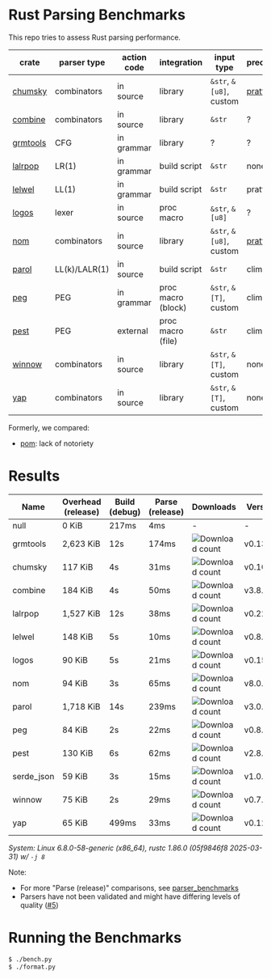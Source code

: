 # Rust Parsing Benchmarks

This repo tries to assess Rust parsing performance.

| crate      | parser type   | action code | integration        | input type              | precedence             | parameterized rules | streaming input |
|------------|---------------|-------------|--------------------|-------------------------|------------------------|---------------------|-----------------|
| [chumsky]  | combinators   | in source   | library            | `&str`, `&[u8]`, custom | [pratt][chumsky-pratt] | Yes                 | Yes             |
| [combine]  | combinators   | in source   | library            | `&str`                  | ?                      | ?                   | ?               |
| [grmtools] | CFG           | in grammar  | library            | ?                       | ?                      | ?                   | ?               |
| [lalrpop]  | LR(1)         | in grammar  | build script       | `&str`                  | none                   | Yes                 | No              |
| [lelwel]   | LL(1)         | in grammar  | build script       | `&str`                  | pratt                  | Yes                 | No              |
| [logos]    | lexer         | in source   | proc macro         | `&str`, `&[u8]`         | ?                      | ?                   | ?               |
| [nom]      | combinators   | in source   | library            | `&str`, `&[u8]`, custom | [pratt][nom-pratt]     | Yes                 | Yes             |
| [parol]    | LL(k)/LALR(1) | in source   | build script       | `&str`                  | climbing               | No                  | No              |
| [peg]      | PEG           | in grammar  | proc macro (block) | `&str`, `&[T]`, custom  | climbing               | Yes                 | No              |
| [pest]     | PEG           | external    | proc macro (file)  | `&str`                  | climbing               | No                  | No              |
| [winnow]   | combinators   | in source   | library            | `&str`, `&[T]`, custom  | none                   | Yes                 | Yes             |
| [yap]      | combinators   | in source   | library            | `&str`, `&[T]`, custom  | none                   | Yes                 | ?               |

Formerly, we compared:
- [pom]: lack of notoriety

# Results

Name | Overhead (release) | Build (debug) | Parse (release) | Downloads | Version
-----|--------------------|---------------|-----------------|-----------|--------
null | 0 KiB | 217ms | 4ms | - | -
grmtools | 2,623 KiB | 12s | 174ms | ![Download count](https://img.shields.io/crates/dr/cfgrammar) | v0.13.10
chumsky | 117 KiB | 4s | 31ms | ![Download count](https://img.shields.io/crates/dr/chumsky) | v0.10.1
combine | 184 KiB | 4s | 50ms | ![Download count](https://img.shields.io/crates/dr/combine) | v3.8.1
lalrpop | 1,527 KiB | 12s | 38ms | ![Download count](https://img.shields.io/crates/dr/lalrpop) | v0.22.1
lelwel | 148 KiB | 5s | 10ms | ![Download count](https://img.shields.io/crates/dr/lelwel) | v0.8.0
logos | 90 KiB | 5s | 21ms | ![Download count](https://img.shields.io/crates/dr/logos) | v0.15.0
nom | 94 KiB | 3s | 65ms | ![Download count](https://img.shields.io/crates/dr/nom) | v8.0.0
parol | 1,718 KiB | 14s | 239ms | ![Download count](https://img.shields.io/crates/dr/parol) | v3.0.1
peg | 84 KiB | 2s | 22ms | ![Download count](https://img.shields.io/crates/dr/peg) | v0.8.5
pest | 130 KiB | 6s | 62ms | ![Download count](https://img.shields.io/crates/dr/pest) | v2.8.0
serde_json | 59 KiB | 3s | 15ms | ![Download count](https://img.shields.io/crates/dr/serde_json) | v1.0.140
winnow | 75 KiB | 2s | 29ms | ![Download count](https://img.shields.io/crates/dr/winnow) | v0.7.8
yap | 65 KiB | 499ms | 33ms | ![Download count](https://img.shields.io/crates/dr/yap) | v0.12.0

*System: Linux 6.8.0-58-generic (x86_64), rustc 1.86.0 (05f9846f8 2025-03-31) w/ `-j 8`*

Note:
- For more "Parse (release)" comparisons, see [parser_benchmarks](https://github.com/rust-bakery/parser_benchmarks)
- Parsers have not been validated and might have differing levels of quality ([#5](https://github.com/epage/parse-benchmarks-rs/issues/5))

# Running the Benchmarks

```bash
$ ./bench.py
$ ./format.py
```

[chumsky]: https://github.com/zesterer/chumsky
[chumsky-pratt]: https://docs.rs/chumsky/latest/chumsky/pratt/index.html
[combine]: https://github.com/Marwes/combine
[lalrpop]: https://github.com/lalrpop/lalrpop
[lelwel]: https://github.com/0x2a-42/lelwel
[logos]: https://github.com/maciejhirsz/logos
[nom]: https://github.com/geal/nom
[nom-pratt]: https://docs.rs/nom-language/latest/nom_language/precedence/fn.precedence.html
[parol]: https://github.com/jsinger67/parol
[peg]: https://github.com/kevinmehall/rust-peg
[pest]: https://github.com/pest-parser/pest
[pom]: https://github.com/j-f-liu/pom
[winnow]: https://github.com/winnow-rs/winnow
[yap]: https://github.com/jsdw/yap
[yap]: https://github.com/jsdw/yap
[grmtools]: https://crates.io/crates/cfgrammar
